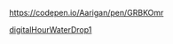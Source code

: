 https://codepen.io/Aarigan/pen/GRBKOmr

[digitalHourWaterDrop1](https://user-images.githubusercontent.com/52601835/205434578-84554015-41f7-4cb6-a902-0d397c535863.png)

